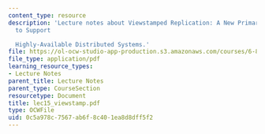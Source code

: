 ```yaml
---
content_type: resource
description: 'Lecture notes about Viewstamped Replication: A New Primary Copy Method
  to Support

  Highly-Available Distributed Systems.'
file: https://ol-ocw-studio-app-production.s3.amazonaws.com/courses/6-824-distributed-computer-systems-engineering-spring-2006/0c5a978c7567ab6f8c401ea8d8dff5f2_lec15_viewstamp.pdf
file_type: application/pdf
learning_resource_types:
- Lecture Notes
parent_title: Lecture Notes
parent_type: CourseSection
resourcetype: Document
title: lec15_viewstamp.pdf
type: OCWFile
uid: 0c5a978c-7567-ab6f-8c40-1ea8d8dff5f2
---
```

